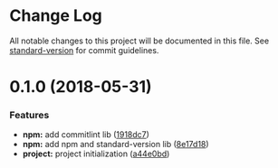 # Change Log

All notable changes to this project will be documented in this file. See [standard-version](https://github.com/conventional-changelog/standard-version) for commit guidelines.

<a name="0.1.0"></a>
# 0.1.0 (2018-05-31)


### Features

* **npm:** add commitlint lib ([1918dc7](https://github.com/ayedhedi/demo-git/commit/1918dc7))
* **npm:** add npm and standard-version lib ([8e17d18](https://github.com/ayedhedi/demo-git/commit/8e17d18))
* **project:** project initialization  ([a44e0bd](https://github.com/ayedhedi/demo-git/commit/a44e0bd))

